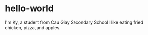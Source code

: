 # hello-world
I'm Ky, a student from Cau Giay Secondary School
I like eating fried chicken, pizza, and apples.
